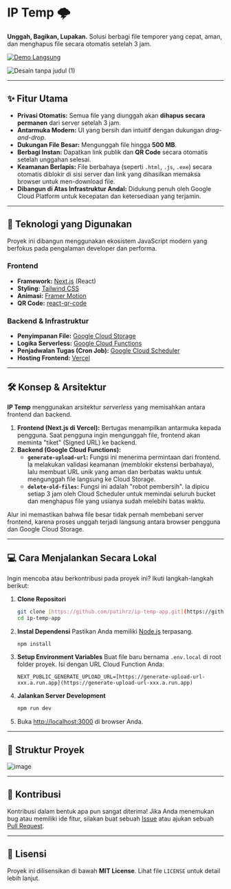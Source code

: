 # IP Temp 🌩️

**Unggah, Bagikan, Lupakan.** Solusi berbagi file temporer yang cepat, aman, dan menghapus file secara otomatis setelah 3 jam.

[![Demo Langsung](https://img.shields.io/badge/Lihat%20Demo-Live-cyan?style=for-the-badge&logo=vercel)](https://ip-temp-app.vercel.app/)

![Desain tanpa judul (1)](https://github.com/user-attachments/assets/ddaa3960-bb15-493a-aff2-250693c021d5)


---

## ✨ Fitur Utama

- **Privasi Otomatis:** Semua file yang diunggah akan **dihapus secara permanen** dari server setelah 3 jam.
- **Antarmuka Modern:** UI yang bersih dan intuitif dengan dukungan _drag-and-drop_.
- **Dukungan File Besar:** Mengunggah file hingga **500 MB**.
- **Berbagi Instan:** Dapatkan link publik dan **QR Code** secara otomatis setelah unggahan selesai.
- **Keamanan Berlapis:** File berbahaya (seperti `.html`, `.js`, `.exe`) secara otomatis diblokir di sisi server dan link yang dihasilkan memaksa browser untuk men-download file.
- **Dibangun di Atas Infrastruktur Andal:** Didukung penuh oleh Google Cloud Platform untuk kecepatan dan ketersediaan yang terjamin.

---

## 🚀 Teknologi yang Digunakan

Proyek ini dibangun menggunakan ekosistem JavaScript modern yang berfokus pada pengalaman developer dan performa.

### Frontend
- **Framework:** [Next.js](https://nextjs.org/) (React)
- **Styling:** [Tailwind CSS](https://tailwindcss.com/)
- **Animasi:** [Framer Motion](https://www.framer.com/motion/)
- **QR Code:** [react-qr-code](https://github.com/rosskhanas/react-qr-code)

### Backend & Infrastruktur
- **Penyimpanan File:** [Google Cloud Storage](https://cloud.google.com/storage)
- **Logika Serverless:** [Google Cloud Functions](https://cloud.google.com/functions)
- **Penjadwalan Tugas (Cron Job):** [Google Cloud Scheduler](https://cloud.google.com/scheduler)
- **Hosting Frontend:** [Vercel](https://vercel.com/)

---

## 🛠️ Konsep & Arsitektur

**IP Temp** menggunakan arsitektur _serverless_ yang memisahkan antara frontend dan backend.

1.  **Frontend (Next.js di Vercel):** Bertugas menampilkan antarmuka kepada pengguna. Saat pengguna ingin mengunggah file, frontend akan meminta "tiket" (Signed URL) ke backend.
2.  **Backend (Google Cloud Functions):**
    - **`generate-upload-url`:** Fungsi ini menerima permintaan dari frontend. Ia melakukan validasi keamanan (memblokir ekstensi berbahaya), lalu membuat URL unik yang aman dan berbatas waktu untuk mengunggah file langsung ke Cloud Storage.
    - **`delete-old-files`:** Fungsi ini adalah "robot pembersih". Ia dipicu setiap 3 jam oleh Cloud Scheduler untuk memindai seluruh bucket dan menghapus file yang usianya sudah melebihi batas waktu.

Alur ini memastikan bahwa file besar tidak pernah membebani server frontend, karena proses unggah terjadi langsung antara browser pengguna dan Google Cloud Storage.

---

## 💻 Cara Menjalankan Secara Lokal

Ingin mencoba atau berkontribusi pada proyek ini? Ikuti langkah-langkah berikut:

1.  **Clone Repositori**
    ```bash
    git clone [https://github.com/patihrz/ip-temp-app.git](https://github.com/patihrz/ip-temp-app.git)
    cd ip-temp-app
    ```

2.  **Instal Dependensi**
    Pastikan Anda memiliki [Node.js](https://nodejs.org/) terpasang.
    ```bash
    npm install
    ```

3.  **Setup Environment Variables**
    Buat file baru bernama `.env.local` di root folder proyek. Isi dengan URL Cloud Function Anda:
    ```
    NEXT_PUBLIC_GENERATE_UPLOAD_URL=[https://generate-upload-url-xxx.a.run.app](https://generate-upload-url-xxx.a.run.app)
    ```

4.  **Jalankan Server Development**
    ```bash
    npm run dev
    ```

5.  Buka [http://localhost:3000](http://localhost:3000) di browser Anda.

---

## 📂 Struktur Proyek

![image](https://github.com/user-attachments/assets/292d2955-dae0-4bbe-b824-3dab95fa3ff5)


---

## 🤝 Kontribusi

Kontribusi dalam bentuk apa pun sangat diterima! Jika Anda menemukan bug atau memiliki ide fitur, silakan buat sebuah [Issue](https://github.com/patihrz/ip-temp-app/issues) atau ajukan sebuah [Pull Request](https://github.com/patihrz/ip-temp-app/pulls).

---

## 📄 Lisensi


Proyek ini dilisensikan di bawah **MIT License**. Lihat file `LICENSE` untuk detail lebih lanjut.

